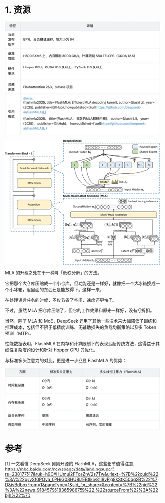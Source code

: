 # 1. 资源

![](.01_FlashMLA_images/安装要求.png)

![](.01_FlashMLA_images/MLA.png)

MLA 的升级之处在于一种叫「低秩分解」的方法。

它把那个大仓库压缩成一个小仓库，但功能还是一样好，就像把一个大冰箱换成一个小冰箱，但里面的东西还是能放得下。这样一来，

在处理语言任务的时候，不仅节省了空间，速度还更快了。

不过，虽然 MLA 把仓库压缩了，但它的工作效果和原来一样好，没有打折扣。

当然，除了 MLA 和 MoE，DeepSeek 还用了其他一些技术来大幅降低了训练和推理成本，包括但不限于低精度训练、无辅助损失的负载均衡策略以及多 Token 预测（MTP）。

性能数据表明，FlashMLA 在内存和计算限制下的表现远超传统方法，这得益于其线性复杂度的设计和针对 Hopper GPU 的优化。

与标准多头注意力的对比，更是进一步凸显 FlashMLA 的优势：

![](.01_FlashMLA_images/复杂度.png)


# 参考

[1] 一文看懂 DeepSeek 刚刚开源的 FlashMLA，这些细节值得注意, https://mbd.baidu.com/newspage/data/landingsuper?rs=238177517&ruk=h9CVHUmui2FToeZnV2s7Tw&urlext=%7B%22cuid%22%3A%22guvSf0PQva_0PHiG08HU8laEBtlkiv81l8vRig8kStK50qqSB%22%7D&isBdboxFrom=1&pageType=1&sid_for_share=&context=%7B%22nid%22%3A%22news_9184579518365986759%22,%22sourceFrom%22%3A%22bjh%22%7D
